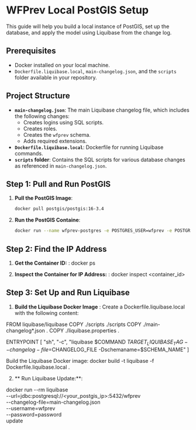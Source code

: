 # WFPrev Local PostGIS Setup

This guide will help you build a local instance of PostGIS, set up the database, and apply the model using Liquibase from the change log.

## Prerequisites

- Docker installed on your local machine.
- `Dockerfile.liquibase.local`, `main-changelog.json`, and the `scripts` folder available in your repository.

## Project Structure

- **`main-changelog.json`**: The main Liquibase changelog file, which includes the following changes:
  - Creates logins using SQL scripts.
  - Creates roles.
  - Creates the `wfprev` schema.
  - Adds required extensions.
- **`Dockerfile.liquibase.local`**: Dockerfile for running Liquibase commands.
- **`scripts` folder**: Contains the SQL scripts for various database changes as referenced in `main-changelog.json`.

## Step 1: Pull and Run PostGIS

1. **Pull the PostGIS Image**:

   ```bash
   docker pull postgis/postgis:16-3.4

2. **Run the PostGIS Containe**:

   ```bash
   docker run --name wfprev-postgres -e POSTGRES_USER=wfprev -e POSTGRES_PASSWORD=password -p 5432:5432 -d postgis/postgis:16-3.4

## Step 2: Find the IP Address

1. **Get the Container ID:** :
    docker ps

2. **Inspect the Container for IP Address:** :
    docker inspect <container_id>

## Step 3: Set Up and Run Liquibase

1. **Build the Liquibase Docker Image** :
Create a Dockerfile.liquibase.local with the following content:

FROM liquibase/liquibase
COPY ./scripts ./scripts
COPY ./main-changelog*.json .
COPY ./liquibase.properties .

ENTRYPOINT [ "sh", "-c", "liquibase $COMMAND $TARGET_LIQUIBASE_TAG --changelog-file=$CHANGELOG_FILE -Dschemaname=$SCHEMA_NAME" ]

Build the Liquibase Docker image:
docker build -t liquibase -f Dockerfile.liquibase.local .

2. ** Run Liquibase Update:**:

docker run --rm liquibase \
    --url=jdbc:postgresql://<your_postgis_ip>:5432/wfprev \
    --changelog-file=main-changelog.json \
    --username=wfprev \
    --password=password \
    update
